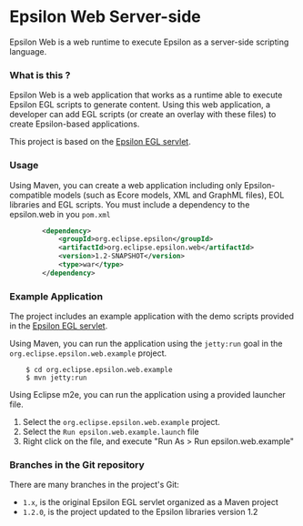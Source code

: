 # Epsilon Web Server-side
Epsilon Web is a web runtime to execute Epsilon as a server-side scripting language.

### What is this ?

Epsilon Web is a web application that works as a runtime able to execute Epsilon EGL scripts to generate content. Using this web application, a developer can add EGL scripts (or create an overlay with these files) to create Epsilon-based applications.

This project is based on the [Epsilon EGL servlet][egl-servlet].

[egl-servlet]: https://www.eclipse.org/epsilon/doc/articles/egl-server-side/

### Usage

Using Maven, you can create a web application including only Epsilon-compatible models (such as Ecore models, XML and GraphML files), EOL libraries and EGL scripts. You must include a dependency to the epsilon.web in you ``pom.xml``

```xml
		<dependency>
			<groupId>org.eclipse.epsilon</groupId>
			<artifactId>org.eclipse.epsilon.web</artifactId>
			<version>1.2-SNAPSHOT</version>
			<type>war</type>
		</dependency>
```

### Example Application

The project includes an example application with the demo scripts provided in the [Epsilon EGL servlet][egl-servlet].

Using Maven, you can run the application using the ``jetty:run`` goal in the ``org.eclipse.epsilon.web.example`` project.

```
    $ cd org.eclipse.epsilon.web.example
    $ mvn jetty:run
``` 

Using Eclipse m2e, you can run the application using a provided launcher file.

1. Select the ``org.eclipse.epsilon.web.example`` project.
2. Select the ``Run epsilon.web.example.launch`` file
3. Right click on the file, and execute "Run As > Run epsilon.web.example"
 
 
### Branches in the Git repository

There are many branches in the project's Git:

* ``1.x``, is the original Epsilon EGL servlet organized as a Maven project
* ``1.2.0``, is the project updated to the Epsilon libraries version 1.2  